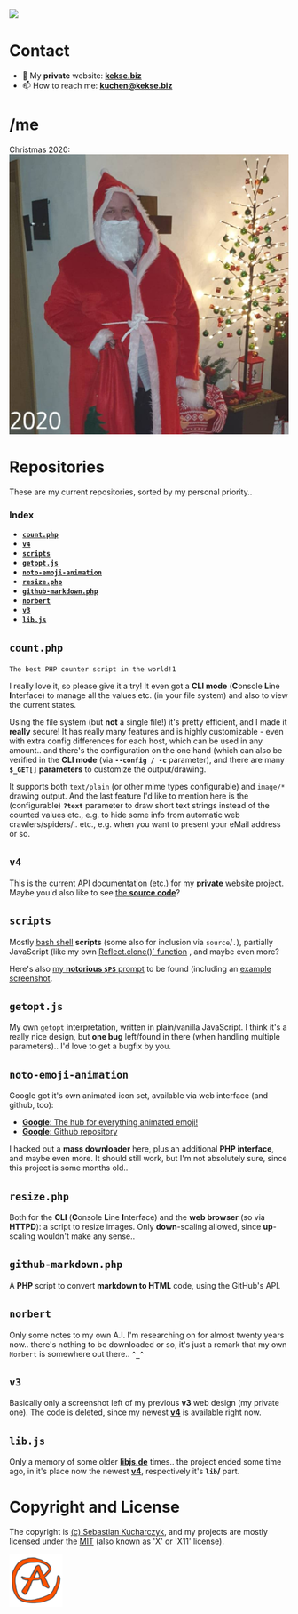 <!---
kekse1/kekse1 is a ✨ special ✨ repository because its `README.md` (this file) appears on your GitHub profile.
You can click the Preview link to take a look at your changes.
--->

<img src="https://kekse.biz/github.php?draw&override=github:kekse1" />

# Contact

- 👋 My **private** website: [**kekse.biz**](https://kekse.biz/)
- 📫 How to reach me: **kuchen@kekse.biz**

# **/me**
Christmas 2020: ![Christmas 2020](img/2020.png)

# Repositories
These are my current repositories, sorted by my personal priority..

### Index

* [**`count.php`**](#countphp)
* [**`v4`**](#v4)
* [**`scripts`**](#scripts)
* [**`getopt.js`**](#getoptjs)
* [**`noto-emoji-animation`**](#noto-emoji-animation)
* [**`resize.php`**](#resizephp)
* [**`github-markdown.php`**](#github-markdownphp)
* [**`norbert`**](#norbert)
* [**`v3`**](#v3)
* [**`lib.js`**](#libjs)

## **`count.php`**
`The best PHP counter script in the world!1`

I really love it, so please give it a try! It even got a **CLI mode** (**C**onsole **L**ine **I**nterface)
to manage all the values etc. (in your file system) and also to view the current states.

Using the file system (but **not** a single file!) it's pretty efficient, and I made it **really** secure!
It has really many features and is highly customizable - even with extra config differences for each host,
which can be used in any amount.. and there's the configuration on the one hand (which can also be verified
in the **CLI mode** (via **`--config / -c`** parameter), and there are many **`$_GET[]` parameters** to
customize the output/drawing.

It supports both `text/plain` (or other mime types configurable) and `image/*` drawing output. And the last
feature I'd like to mention here is the (configurable) **`?text`** parameter to draw short text strings instead
of the counted values etc., e.g. to hide some info from automatic web crawlers/spiders/.. etc., e.g. when you
want to present your eMail address or so.

## **`v4`**
This is the current API documentation (etc.) for my [**private** website project](https://kekse.biz/).
Maybe you'd also like to see [the **source code**](https://kekse.biz/?~sources)?

## **`scripts`**
Mostly [bash shell](https://www.gnu.org/software/bash/) **scripts** (some also for inclusion via `source`/`.`),
partially JavaScript (like my own [Reflect.clone()` function](https://github.com/kekse1/scripts/#clonejs) ,
 and maybe even more?

Here's also [my **notorious `$PS`** prompt](https://github.com/kekse1/scripts/#promptsh) to be found (including an
[example screenshot](https://github.com/kekse1/scripts/blob/master/img/prompt.png).

## **`getopt.js`**
My own `getopt` interpretation, written in plain/vanilla JavaScript. I think it's a really nice design,
but **one bug** left/found in there (when handling multiple parameters).. I'd love to get a bugfix by you.

## **`noto-emoji-animation`**
Google got it's own animated icon set, available via web interface (and github, too):

* [**Google**: The hub for everything animated emoji!](https://googlefonts.github.io/noto-emoji-animation/)
* [**Google**: Github repository](https://github.com/googlefonts/noto-emoji)

I hacked out a **mass downloader** here, plus an additional **PHP interface**, and maybe even more. It should
still work, but I'm not absolutely sure, since this project is some months old..

## **`resize.php`**
Both for the **CLI** (**C**onsole **L**ine **I**nterface) and the **web browser** (so via **HTTPD**): a script
to resize images. Only **down**-scaling allowed, since **up**-scaling wouldn't make any sense..

## **`github-markdown.php`**
A **PHP** script to convert **markdown to HTML** code, using the GitHub's API.

## **`norbert`**
Only some notes to my own A.I. I'm researching on for almost twenty years now.. there's nothing to be downloaded
or so, it's just a remark that my own `Norbert` is somewhere out there.. **`^_^`**

## **`v3`**
Basically only a screenshot left of my previous **v3** web design (my private one). The code is deleted, since
my newest [**v4**](#v4) is available right now.

## **`lib.js`**
Only a memory of some older [**libjs.de**](https://libjs.de/) times.. the project ended some time ago, in it's
place now the newest [**v4**](#v4), respectively it's **`lib`/** part.

# Copyright and License
The copyright is [(c) Sebastian Kucharczyk](COPYRIGHT.txt),
and my projects are mostly licensed under the [MIT](LICENSE.txt)
(also known as 'X' or 'X11' license).

![kekse.biz](favicon.png)

